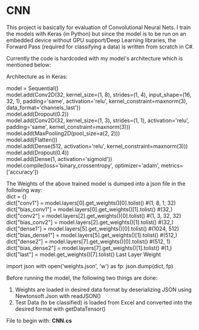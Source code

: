 # CNN
This project is basically for evaluation of Convolutional Neural Nets. I train the models with Keras (in Python) but since the model is
to be run on an embedded device without GPU support/Deep Learning libraries, the Forward Pass (required for classifying a data) is written
from scratch in C#.

Currently the code is hardcoded with my model's architecture which is mentioned below:

Architecture as in Keras:

model = Sequential()\
model.add(Conv2D(32, kernel_size=(1, 8), strides=(1, 4), input_shape=(16, 32, 1), padding='same', activation='relu', kernel_constraint=maxnorm(3), data_format='channels_last'))\
model.add(Dropout(0.2))\
model.add(Conv2D(32, kernel_size=(1, 3), strides=(1, 1), activation='relu', padding='same', kernel_constraint=maxnorm(3)))\
model.add(MaxPooling2D(pool_size=a(2, 2)))\
model.add(Flatten())\
model.add(Dense(512, activation='relu', kernel_constraint=maxnorm(3)))\
model.add(Dropout(0.4))\
model.add(Dense(1, activation='sigmoid'))\
model.compile(loss='binary_crossentropy', optimizer='adam', metrics=['accuracy'])


The Weights of the above trained model is dumped into a json file in the following way:\
dict = {}\
dict["conv1"]       = model.layers[0].get_weights()[0].tolist() #(1, 8, 1, 32)\
dict["bias_conv1"]  = model.layers[0].get_weights()[1].tolist() #(32,)\
dict["conv2"]       = model.layers[2].get_weights()[0].tolist() #(1, 3, 32, 32)\
dict["bias_conv2"]  = model.layers[2].get_weights()[1].tolist() #(32,)\
dict["dense1"]      = model.layers[5].get_weights()[0].tolist() #(1024, 512)\
dict["bias_dense1"] = model.layers[5].get_weights()[1].tolist() #(512,)\
dict["dense2"]      = model.layers[7].get_weights()[0].tolist() #(512, 1)\
dict["bias_dense2"] = model.layers[7].get_weights()[1].tolist() #(1,)\
dict["last"] = model.get_weights()[7].tolist() Last Layer Weight 

import json
with open('weights.json', 'w') as fp:
    json.dump(dict, fp)

Before running the model, the following two things are done:
1. Weights are loaded in desired data format by deserializing JSON using Newtonsoft.Json with readJSON() 
2. Test Data (to be classified) is loaded from Excel and converted into the desired format with getDataTensor()

File to begin with: **CNN.cs**
